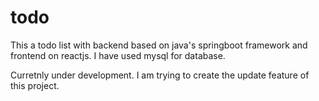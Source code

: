 # todo
This a todo list with backend based on java's springboot framework and frontend on reactjs. I have used mysql for database. 


Curretnly under development. I am trying to create the update feature of this project.
